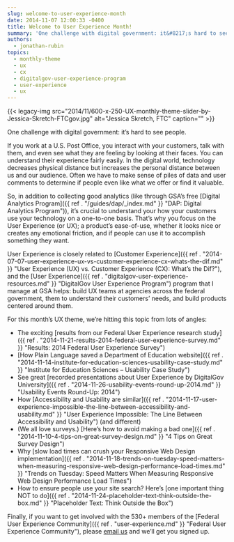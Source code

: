 ```yaml
---
slug: welcome-to-user-experience-month
date: 2014-11-07 12:00:33 -0400
title: Welcome to User Experience Month!
summary: 'One challenge with digital government: it&#8217;s hard to see people. If you work at a U.S. Post Office, you interact with your customers, talk with them, and even see what they are feeling by looking at their faces. You can understand their experience fairly easily. In the digital world, technology decreases physical distance but increases'
authors:
  - jonathan-rubin
topics:
  - monthly-theme
  - ux
  - cx
  - digitalgov-user-experience-program
  - user-experience
  - ux
---
```


{{< legacy-img src="2014/11/600-x-250-UX-monthly-theme-slider-by-Jessica-Skretch-FTCgov.jpg" alt="Jessica Skretch, FTC" caption="" >}}

One challenge with digital government: it&#8217;s hard to see people.

If you work at a U.S. Post Office, you interact with your customers, talk with them, and even see what they are feeling by looking at their faces. You can understand their experience fairly easily. In the digital world, technology decreases physical distance but increases the personal distance between us and our audience. Often we have to make sense of piles of data and user comments to determine if people even like what we offer or find it valuable.

So, in addition to collecting good analytics (like through GSA’s free [Digital Analytics Program]({{ ref . "/guides/dap/_index.md" }} "DAP: Digital Analytics Program")), it&#8217;s crucial to understand your how your customers use your technology on a one-to-one basis. That’s why you focus on the User Experience (or UX); a product&#8217;s ease-of-use, whether it looks nice or creates any emotional friction, and if people can use it to accomplish something they want.

User Experience is closely related to [Customer Experience]({{ ref . "2014-07-07-user-experience-ux-vs-customer-experience-cx-whats-the-dif.md" }} "User Experience (UX) vs. Customer Experience (CX): What’s the Dif?"), and the [User Experience]({{ ref . "digitalgov-user-experience-resources.md" }} "DigitalGov User Experience Program") program that I manage at GSA helps: build UX teams at agencies across the federal government, them to understand their customers&#8217; needs, and build products centered around them.

For this month&#8217;s UX theme, we&#8217;re hitting this topic from lots of angles:

  * The exciting [results from our Federal User Experience research study]({{ ref . "2014-11-21-results-2014-federal-user-experience-survey.md" }} "Results: 2014 Federal User Experience Survey")
  * [How Plain Language saved a Department of Education website]({{ ref . "2014-11-14-institute-for-education-sciences-usability-case-study.md" }} "Institute for Education Sciences – Usability Case Study")
  * See great [recorded presentations about User Experience by DigitalGov University]({{ ref . "2014-11-26-usability-events-round-up-2014.md" }} "Usability Events Round-Up: 2014")
  * How [Accessibility and Usability are similar]({{ ref . "2014-11-17-user-experience-impossible-the-line-between-accessibility-and-usability.md" }} "User Experience Impossible: The Line Between Accessibility and Usability") (and different)
  * (We all love surveys.) [Here’s how to avoid making a bad one]({{ ref . "2014-11-10-4-tips-on-great-survey-design.md" }} "4 Tips on Great Survey Design")
  * Why [slow load times can crush your Responsive Web Design implementation]({{ ref . "2014-11-18-trends-on-tuesday-speed-matters-when-measuring-responsive-web-design-performance-load-times.md" }} "Trends on Tuesday: Speed Matters When Measuring Responsive Web Design Performance Load Times")
  * How to ensure people use your site search? Here’s [one important thing NOT to do]({{ ref . "2014-11-24-placeholder-text-think-outside-the-box.md" }} "Placeholder Text: Think Outside the Box")

Finally, if you want to get involved with the 530+ members of the [Federal User Experience Community]({{ ref . "user-experience.md" }} "Federal User Experience Community"), please [email us](mailto:UXgov@gsa.gov) and we&#8217;ll get you signed up.

